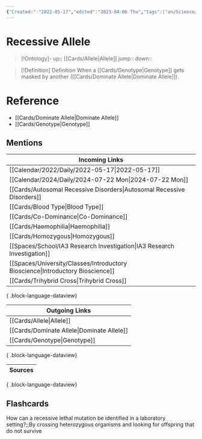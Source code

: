 ```yaml
---
{"Created:":"2022-05-17","edited":"2023-04-06 Thu","tags":["on/Science/Biology/Genetics","School","Uni/LFS252","flashcards/LFS252"],"date created":"2022-05-17 Tue","dg-publish":true,"permalink":"/cards/recessive-allele/","dgPassFrontmatter":true}
---
```


# Recessive Allele

> [!Ontology]-
> up:: [[Cards/Allele\|Allele]]
> jump::
> down:: 

> [!Definition] Definition
> When a [[Cards/Genotype\|Genotype]] gets masked by another ([[Cards/Dominate Allele\|Dominate Allele]]).

# Reference

- [[Cards/Dominate Allele\|Dominate Allele]]
- [[Cards/Genotype\|Genotype]]

## Mentions

| Incoming Links                                                                    |
| --------------------------------------------------------------------------------- |
| [[Calendar/2022/Daily/2022-05-17\|2022-05-17]]                                 |
| [[Calendar/2024/Daily/2024-07-22 Mon\|2024-07-22 Mon]]                         |
| [[Cards/Autosomal Recessive Disorders\|Autosomal Recessive Disorders]]         |
| [[Cards/Blood Type\|Blood Type]]                                               |
| [[Cards/Co-Dominance\|Co-Dominance]]                                           |
| [[Cards/Haemophilia\|Haemophilia]]                                             |
| [[Cards/Homozygous\|Homozygous]]                                               |
| [[Spaces/School/IA3 Research Investigation\|IA3 Research Investigation]]       |
| [[Spaces/University/Classes/Introductory Bioscience\|Introductory Bioscience]] |
| [[Cards/Trihybrid Cross\|Trihybrid Cross]]                                     |

{ .block-language-dataview}

| Outgoing Links                                |
| --------------------------------------------- |
| [[Cards/Allele\|Allele]]                   |
| [[Cards/Dominate Allele\|Dominate Allele]] |
| [[Cards/Genotype\|Genotype]]               |

{ .block-language-dataview}

| Sources |
| ------- |

{ .block-language-dataview}

## Flashcards

How can a recessive lethal mutation be identified in a laboratory setting?;;By crossing heterozygous organisms and looking for offspring that do not survive
<!--SR:!2024-11-13,9,230-->